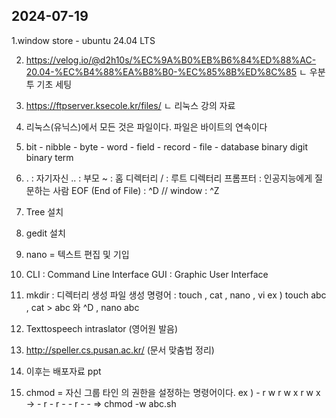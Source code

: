 2024-07-19
---------
1.window store - ubuntu 24.04 LTS

2. https://velog.io/@d2h10s/%EC%9A%B0%EB%B6%84%ED%88%AC-20.04-%EC%B4%88%EA%B8%B0-%EC%85%8B%ED%8C%85
    ㄴ 우분투 기초 세팅

3. https://ftpserver.ksecole.kr/files/
   ㄴ 리눅스 강의 자료
 
4. 리눅스(유닉스)에서 모든 것은 파일이다.
    파일은 바이트의 연속이다

5. bit - nibble - byte - word - field - record - file - database
     binary digit
     binary term
6.  . 	:  자기자신
  ..	: 부모
  ~	: 홈 디렉터리
  /	: 루트 디렉터리
  프롬프터 : 인공지능에게 질문하는 사람
  EOF (End of File)	: ^D           // window 	: ^Z
7. Tree 설치
8. gedit 설치
9. nano = 텍스트 편집 및 기입
10. CLI 	: Command Line Interface
    GUI	: Graphic User Interface
11. mkdir 	: 디렉터리 생성
    파일 생성 명령어 	: touch , cat , nano , vi
        ex ) touch abc , cat > abc 와 ^D , nano abc
12. Texttospeech intraslator (영어원 발음)
13. http://speller.cs.pusan.ac.kr/ (문서 맞춤법 정리)
14. 이후는 배포자료 ppt
15. chmod  =  자신 그룹 타인 의 권한을 설정하는 명령어이다. 
         ex ) - r w r w x r w x		-> - r - r - - r - -
          => chmod -w abc.sh
